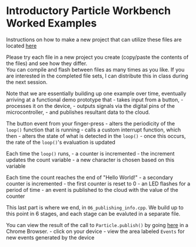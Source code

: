 # Introductory Particle Workbench Worked Examples

Instructions on how to make a new project that can utilize these files are located [here](https://github.com/Berkeley-MDes/24f-desinv-202/wiki/Particle-Workbench)

Please try each file in a new project you create (copy/paste the contents of the files) and see how they differ.  
You can compile and flash between files as many times as you like.  If you are interested in the completed file sets, I can distribute this in class during the next session.

Note that we are essentially building up one example over time, eventually arriving at a functional demo prototype that 
    - takes input from a button, 
    - processes it on the device, 
    - outputs signals via the digital pins of the microcontroller, 
    - and publishes resultant data to the cloud.

The button event from your finger-press
    - alters the periodicity of the `loop()` function that is running
    - calls a custom interrupt function, which then
    - alters the state of what is detected in the `loop()`
    - once this occurs, the rate of the `loop()`'s evaluation is updated

Each time the `loop()` runs, 
    - a counter is incremented
    - the increment updates the count variable
    - a new character is chosen based on this variable
    
Each time the count reaches the end of "Hello World!"
    - a secondary counter is incremented
    - the first counter is reset to 0
    - an LED flashes for a period of time
    - an event is published to the cloud with the value of the counter

This last part is where we end, in `06_publishing_info.cpp`.
We build up to this point in 6 stages, and each stage can be evaluted in a separate file.

You can view the result of the call to `Particle.publish()` by going [here](https://console.particle.io/devices) in a Chrome Browser.
    - click on your device
    - view the area labeled `Events` for new events generated by the device
